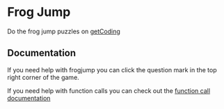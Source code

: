 # Frog Jump

Do the frog jump puzzles on [getCoding](http://www.getcoding.io/frogjump-puzzle)

## Documentation

If you need help with frogjump you can click the question mark in the top right corner of the game.

If you need help with function calls you can check out the [function call documentation]()
